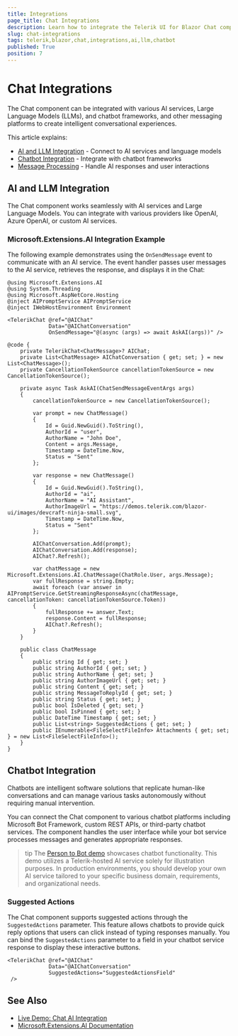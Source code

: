 ```yaml
---
title: Integrations
page_title: Chat Integrations
description: Learn how to integrate the Telerik UI for Blazor Chat component with AI services, LLMs, and chatbot frameworks.
slug: chat-integrations
tags: telerik,blazor,chat,integrations,ai,llm,chatbot
published: True
position: 7
---
```


# Chat Integrations

The Chat component can be integrated with various AI services, Large Language Models (LLMs), and chatbot frameworks, and other messaging platforms to create intelligent conversational experiences.

This article explains:

* [AI and LLM Integration](#ai-and-llm-integration) - Connect to AI services and language models
* [Chatbot Integration](#chatbot-integration) - Integrate with chatbot frameworks
* [Message Processing](#message-processing) - Handle AI responses and user interactions

## AI and LLM Integration

The Chat component works seamlessly with AI services and Large Language Models. You can integrate with various providers like OpenAI, Azure OpenAI, or custom AI services. 

### Microsoft.Extensions.AI Integration Example

The following example demonstrates using the `OnSendMessage` event to communicate with an AI service. The event handler passes user messages to the AI service, retrieves the response, and displays it in the Chat:

````RAZOR.skip-repl
@using Microsoft.Extensions.AI
@using System.Threading
@using Microsoft.AspNetCore.Hosting
@inject AIPromptService AIPromptService
@inject IWebHostEnvironment Environment

<TelerikChat @ref="@AIChat"
             Data="@AIChatConversation"
             OnSendMessage="@(async (args) => await AskAI(args))" />

@code {
    private TelerikChat<ChatMessage>? AIChat;
    private List<ChatMessage> AIChatConversation { get; set; } = new List<ChatMessage>();
    private CancellationTokenSource cancellationTokenSource = new CancellationTokenSource();

    private async Task AskAI(ChatSendMessageEventArgs args)
    {
        cancellationTokenSource = new CancellationTokenSource();
        
        var prompt = new ChatMessage()
        {
            Id = Guid.NewGuid().ToString(),
            AuthorId = "user",
            AuthorName = "John Doe",
            Content = args.Message,
            Timestamp = DateTime.Now,
            Status = "Sent"
        };

        var response = new ChatMessage()
        {
            Id = Guid.NewGuid().ToString(),
            AuthorId = "ai",
            AuthorName = "AI Assistant",
            AuthorImageUrl = "https://demos.telerik.com/blazor-ui/images/devcraft-ninja-small.svg",
            Timestamp = DateTime.Now,
            Status = "Sent"
        };

        AIChatConversation.Add(prompt);
        AIChatConversation.Add(response);
        AIChat?.Refresh();

        var chatMessage = new Microsoft.Extensions.AI.ChatMessage(ChatRole.User, args.Message);
        var fullResponse = string.Empty;
        await foreach (var answer in AIPromptService.GetStreamingResponseAsync(chatMessage, cancellationToken: cancellationTokenSource.Token))
        {
            fullResponse += answer.Text;
            response.Content = fullResponse;
            AIChat?.Refresh();
        }
    }

    public class ChatMessage
    {
        public string Id { get; set; }
        public string AuthorId { get; set; }
        public string AuthorName { get; set; }
        public string AuthorImageUrl { get; set; }
        public string Content { get; set; }
        public string MessageToReplyId { get; set; }
        public string Status { get; set; }
        public bool IsDeleted { get; set; }
        public bool IsPinned { get; set; }
        public DateTime Timestamp { get; set; }
        public List<string> SuggestedActions { get; set; }
        public IEnumerable<FileSelectFileInfo> Attachments { get; set; } = new List<FileSelectFileInfo>();
    }
}
````

## Chatbot Integration

Chatbots are intelligent software solutions that replicate human-like conversations and can manage various tasks autonomously without requiring manual intervention.

You can connect the Chat component to various chatbot platforms including Microsoft Bot Framework, custom REST APIs, or third-party chatbot services. The component handles the user interface while your bot service processes messages and generates appropriate responses.

>tip The [Person to Bot demo](https://demos.telerik.com/blazor-ui/chat/person-to-bot) showcases chatbot functionality. This demo utilizes a Telerik-hosted AI service solely for illustration purposes. In production environments, you should develop your own AI service tailored to your specific business domain, requirements, and organizational needs.

### Suggested Actions

The Chat component supports suggested actions through the `SuggestedActions` parameter. This feature allows chatbots to provide quick reply options that users can click instead of typing responses manually. You can bind the `SuggestedActions` parameter to a field in your chatbot service response to display these interactive buttons.

````RAZOR.skip-repl
<TelerikChat @ref="@AIChat"
             Data="@AIChatConversation"
             SuggestedActions="SuggestedActionsField"
 />

````

## See Also

* [Live Demo: Chat AI Integration](https://demos.telerik.com/blazor-ui/chat/ai-integration)
* [Microsoft.Extensions.AI Documentation](https://learn.microsoft.com/en-us/dotnet/ai/)
